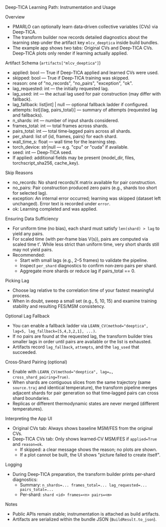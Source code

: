 Deep‑TICA Learning Path: Instrumentation and Usage

Overview
- PMARLO can optionally learn data‑driven collective variables (CVs) via Deep‑TICA.
- The transform builder now records detailed diagnostics about the learning step under the artifact key `mlcv_deeptica` inside build bundles.
- The example app shows two tabs: Original CVs and Deep‑TICA CVs. Deep‑TICA plots only render if learning actually applied.

Artifact Schema (`artifacts["mlcv_deeptica"]`)
- applied: bool — True if Deep‑TICA applied and learned CVs were used.
- skipped: bool — True if Deep‑TICA training was skipped.
- reason: one of "no_records", "no_pairs", "exception", "ok".
- lag_requested: int — the initially requested lag.
- lag_used: int — the actual lag used for pair construction (may differ with fallback).
- lag_fallback: list[int] | null — optional fallback ladder if configured.
- attempts: list[{lag, pairs_total}] — summary of attempts (requested lag and fallbacks).
- n_shards: int — number of input shards considered.
- frames_total: int — total frames across shards.
- pairs_total: int — total time‑lagged pairs across all shards.
- per_shard: list of {id, frames, pairs} for each shard.
- wall_time_s: float — wall time for the learning step.
- torch_device: str|null — e.g. "cpu" or "cuda" if available.
- seed: int — Deep‑TICA seed.
- If applied: additional fields may be present (model_dir, files, torchscript_sha256, cache_key).

Skip Reasons
- no_records: No shard records/X matrix available for pair construction.
- no_pairs: Pair construction produced zero pairs (e.g., shards too short for selected lag).
- exception: An internal error occurred; learning was skipped (dataset left unchanged). Error text is recorded under `error`.
- ok: Learning completed and was applied.

Ensuring Data Sufficiency
- For uniform time (no bias), each shard must satisfy `len(shard) > lag` to yield any pairs.
- For scaled time (with per‑frame bias V(s)), pairs are computed via scaled time t′. While less strict than uniform time, very short shards still may not yield pairs.
- Recommended:
  - Start with small lags (e.g., 2–5 frames) to validate the pipeline.
  - Inspect `per_shard` diagnostics to confirm non‑zero pairs per shard.
  - Aggregate more shards or reduce lag if pairs_total == 0.

Picking Lag
- Choose lag relative to the correlation time of your fastest meaningful process.
- When in doubt, sweep a small set (e.g., 5, 10, 15) and examine training stability and resulting FES/MSM consistency.

Optional Lag Fallback
- You can enable a fallback ladder via `LEARN_CV(method="deeptica", lag=5, lag_fallback=[5,4,3,2,1], ...)`.
- If no pairs are found at the requested lag, the transform builder tries smaller lags in order until pairs are available or the list is exhausted.
- Artifacts record `lag_fallback`, `attempts`, and the `lag_used` that succeeded.

Cross‑Shard Pairing (optional)
- Enable with `LEARN_CV(method="deeptica", lag=…, cross_shard_pairing=True)`.
- When shards are contiguous slices from the same trajectory (same `source.traj` and identical temperature), the transform pipeline merges adjacent shards for pair generation so that time‑lagged pairs can cross shard boundaries.
- Replicas or different thermodynamic states are never merged (different temperatures).

Interpreting the App UI
- Original CVs tab: Always shows baseline MSM/FES from the original CVs.
- Deep‑TICA CVs tab: Only shows learned‑CV MSM/FES if `applied=True` and `reason=ok`.
  - If skipped: a clear message shows the reason; no plots are shown.
  - If a plot cannot be built, the UI shows "picture failed to create itself".

Logging
- During Deep‑TICA preparation, the transform builder prints per‑shard diagnostics:
  - Summary: `n_shards=... frames_total=... lag_requested=... pairs_total=...`
  - Per‑shard: `shard <id> frames=<n> pairs=<m>`

Notes
- Public APIs remain stable; instrumentation is attached as build artifacts.
- Artifacts are serialized within the bundle JSON (`BuildResult.to_json`).
